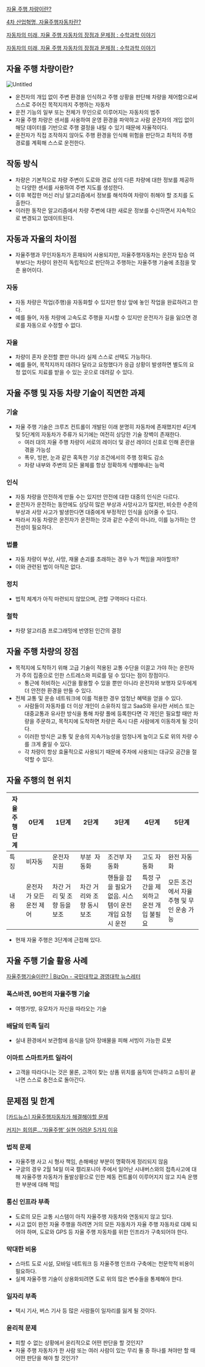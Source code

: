 [자율 주행 차량이란?](https://www.redhat.com/ko/topics/edge-computing/what-is-an-autonomous-vehicle)

[4차 산업혁명, 자율주행자동차란?](https://www.siminsori.com/news/articleView.html?idxno=201828)

[자동차의 미래, 자율 주행 자동차의 장점과 문제점  : 수학과학 이야기](https://whybrary.mindalive.co.kr/story/?q=YToxOntzOjEyOiJrZXl3b3JkX3R5cGUiO3M6MzoiYWxsIjt9&bmode=view&idx=12149483&t=board)

[자동차의 미래, 자율 주행 자동차의 장점과 문제점  : 수학과학 이야기](https://whybrary.mindalive.co.kr/story/?q=YToxOntzOjEyOiJrZXl3b3JkX3R5cGUiO3M6MzoiYWxsIjt9&bmode=view&idx=12149483&t=board)

## 자율 주행 차량이란?

![Untitled](https://prod-files-secure.s3.us-west-2.amazonaws.com/dc805bdb-ff59-4dd2-9416-9b8fa9c8b78f/740146b8-c275-4f48-af00-72a18cd5aae2/Untitled.png)

- 운전자의 개입 없이 주변 환경을 인식하고 주행 상황을 판단해 차량을 제어함으로써 스스로 주어진 목적지까지 주행하는 자동차
- 운전 기능의 일부 또는 전체가 무인으로 이루어지는 자동차의 범주
- 자율 주행 차량은 센서를 사용하여 운영 환경을 파악하고 사람 운전자의 개입 없이 해당 데이터를 기반으로 주행 결정을 내릴 수 있기 때문에 자율적이다.
- 운전자가 직접 조작하지 않아도 주행 환경을 인식해 위험을 판단하고 최적의 주행 경로를 계획해 스스로 운전한다.

## 작동 방식

- 차량은 기본적으로 차량 주변이 도로와 경로 상의 다른 차량에 대한 정보를 제공하는 다양한 센서를 사용하여 주변 지도를 생성한다.
- 이후 복잡한 머신 러닝 알고리즘에서 정보를 해석하여 차량이 취해야 할 조치를 도출한다.
- 이러한 동작은 알고리즘에서 차량 주변에 대한 새로운 정보를 수신하면서 지속적으로 변경되고 업데이트된다.

## 자동과 자율의 차이점

- 자율주행과 무인자동차가 혼재되어 사용되지만, 자율주행자동차는 운전자 탑승 여부보다는 차량이 완전히 독립적으로 판단하고 주행하는 자율주행 기술에 초점을 맞춘 용어이다.

### 자동

- 자동 차량은 작업(주행)을 자동화할 수 있지만 항상 앞에 놓인 작업을 완료하려고 한다.
- 예를 들어, 자동 차량에 고속도로 주행을 지시할 수 있지만 운전자가 길을 잃으면 경로를 자동으로 수정할 수 없다.

### 자율

- 차량이 혼자 운전할 뿐만 아니라 실제 스스로 선택도 가능하다.
- 예를 들어, 목적지까지 데려다 달라고 요청했다가 응급 상황이 발생하면 별도의 요청 없이도 치료를 받을 수 있는 곳으로 데려갈 수 있다.

## 자율 주행 및 자동 차량 기술이 직면한 과제

### 기술

- 자율 주행 기술은 크루즈 컨트롤이 개발된 이래 분명히 자동차에 존재했지만 4단계 및 5단계의 자동차가 주류가 되기에는 여전히 상당한 기술 장벽이 존재한다.
    - 여러 대의 자율 주행 차량이 서로의 레이더 및 광선 레이더 신호로 인해 혼란을 겪을 가능성
    - 폭우, 빙판, 눈과 같은 혹독한 기상 조건에서의 주행 정확도 감소
    - 차량 내부와 주변의 모든 물체를 항상 정확하게 식별해내는 능력

### 인식

- 자동 차량을 안전하게 만들 수는 있지만 안전에 대한 대중의 인식은 다르다.
- 운전자가 운전하는 동안에도 상당히 많은 부상과 사망사고가 많지만, 비슷한 수준의 부상과 사망 사고가 발생한다면 대중에게 부정적인 인식을 심어줄 수 있다.
- 따라서 자동 차량은 운전자가 운전하는 것과 같은 수준이 아니라, 이를 능가하는 안전성이 필요하다.

### 법률

- 자동 차량이 부상, 사망, 재물 손괴를 초래하는 경우 누가 책임을 져야할까?
- 이와 관련된 법이 아직은 없다.

### 정치

- 법적 체계가 아직 마련되지 않았으며, 관할 구역마다 다르다.

### 철학

- 차량 알고리즘 프로그래밍에 반영된 인간의 결정

## 자율 주행 차량의 장점

- 목적지에 도착하기 위해 고급 기술이 적용된 교통 수단을 이끌고 가야 하는 운전자가 주의 집중으로 인한 스트레스와 피로를 덜 수 있다는 점이 장점이다.
    - 통근에 허비하는 시간을 활용할 수 있을 뿐만 아니라 운전자와 보행자 모두에게 더 안전한 환경을 만들 수 있다.
- 전체 교통 및 운송 네트워크에 이를 적용한 경우 엄청난 혜택을 얻을 수 있다.
    - 사람들이 자동차를 더 이상 개인이 소유하지 않고 SaaS와 유사한 서비스 또는 대중교통과 유사한 방식을 통해 차량 풀에 등록한다면 각 개인은 필요할 때만 차량을 주문하고, 목적지에 도착하면 차량은 즉시 다른 사람에게 이동하게 될 것이다.
    - 이러한 방식은 교통 및 운송의 지속가능성을 엄청나게 높이고 도로 위의 차량 수를 크게 줄일 수 있다.
    - 각 차량이 항상 효율적으로 사용되기 때문에 주차에 사용되는 대규모 공간을 절약할 수 있다.

## 자율 주행의 현 위치

| 자율 주행 단계 | 0단계 | 1단계 | 2단계 | 3단계 | 4단계 | 5단계 |
| --- | --- | --- | --- | --- | --- | --- |
| 특징 | 비자동 | 운전자 지원 | 부분  자동화 | 조건부 자동화 | 고도 자동화 | 완전 자동화 |
| 내용 | 운전자가 모든 운전 제어 | 차간 거리 및 조향 등을 보조 | 차간 거리와 조향 동시 보조 | 핸들을 잡을 필요가 없음. 시스템이 운전 개입 요청 시 운전 | 특정 구간을 제외하고 운전 개입 불필요 | 모든 조건에서 자율 주행 및 무인 운송 가능 |
- 현재 자율 주행은 3단계에 근접해 있다.

## 자율 주행 기술 활용 사례

[자율주행기술이란? | BizOn - 국민대학교 경영대학 뉴스레터](https://bizon.kookmin.ac.kr/bizon/article.on?says=862)

### 폭스바겐, 90펀의 자율주행 기술

- 여행가방, 유모차가 자신을 따라오는 기술

### 배달의 민족 딜리

- 실내 환경에서 보관함에 음식을 담아 장애물을 피해 서빙이 가능한 로봇

### 이마트 스마트카트 일라이

- 고객을 따라다니는 것은 물론, 고객이 찾는 상품 위치를 움직여 안내하고 쇼핑이 끝나면 스스로 충전소로 돌아간다.

## 문제점 및 한계

[[카드뉴스] 자율주행자동차가 해결해야할 문제](https://www.kidd.co.kr/news/184739)

[커지는 회의론…‘자율주행’ 실현 어려운 5가지 이유](https://www.hani.co.kr/arti/economy/marketing/1000146.html)

### 법적 문제

- 자율주행 사고 시 형사 책임, 손해배상 부분이 명확하게 정리되지 않음
- 구글의 경우 2월 14일 미국 캘리포니아 주에서 일어난 시내버스와의 접촉사고에 대해 자율주행 자동차가 돌발상황으로 인한 제동 컨트롤이 이루어지지 않고 지속 운행한 부분에 대해 책임

### 통신 인프라 부족

- 도로의 모든 교통 시스템이 아직 자율주행 자동차와 연동되지 않고 있다.
- 사고 없이 완전 자율 주행을 하려면 거의 모든 자동차가 자율 주행 자동차로 대체 되어야 하며, 도로와 GPS 등 자율 주행 자동차를 위한 인프라가 구축되어야 한다.

### 막대한 비용

- 스마트 도로 시설, 모바일 네트워크 등 자율주행 인프라 구축에는 천문학적 비용이 필요하다.
- 실제 자율주행 기술이 상용화되려면 도로 위의 많은 변수들을 통제해야 한다.

### 일자리 부족

- 택시 기사, 버스 기사 등 많은 사람들이 일자리를 잃게 될 것이다.

### 윤리적 문제

- 피할 수 없는 상황에서 윤리적으로 어떤 판단을 할 것인지?
- 자율 주행 자동차가 한 사람 또는 여러 사람이 있는 무리 둘 중 하나를 쳐야만 할 때 어떤 판단을 해야 할 것인가?